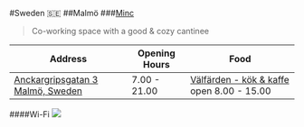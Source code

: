 #Sweden 🇸🇪
##Malmö
###[Minc](www.minc.se/)
>Co-working space with a good & cozy cantinee

| Address | Opening Hours | Food |
|---------|---------------|------|
|[Anckargripsgatan 3 Malmö, Sweden](https://goo.gl/maps/2ns9uV49GdE2)     | 7.00 - 21.00  | [Välfärden - kök & kaffe](www.valfarden.nu) open 8.00 - 15.00

####Wi-Fi
![](https://cloud.githubusercontent.com/assets/1571406/19784396/f111c694-9c95-11e6-8a49-83c6cf5b7f8a.png)
